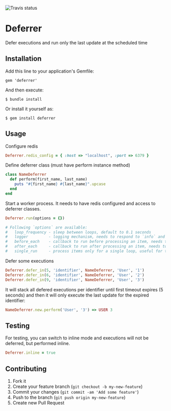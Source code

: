 ![Travis status](https://travis-ci.org/madmimi/deferrer.png)

# Deferrer

Defer executions and run only the last update at the scheduled time


## Installation

Add this line to your application's Gemfile:

```
gem 'deferrer'
```

And then execute:

```
$ bundle install
```

Or install it yourself as:

```
$ gem install deferrer
```


## Usage

Configure redis

```ruby
Deferrer.redis_config = { :host => "localhost", :port => 6379 }
```


Define deferrer class (must have perform instance method)

```ruby
class NameDeferrer
  def perform(first_name, last_name)
    puts "#{first_name} #{last_name}".upcase
  end
end
```


Start a worker process. It needs to have redis configured and access to deferrer classes.

```ruby
Deferrer.run(options = {})

# Following `options` are available:
#   loop_frequency - sleep between loops, default to 0.1 seconds
#   logger         - logging mechanism, needs to respond to `info` and `error`
#   before_each    - callback to run before processing an item, needs to respond to `call`
#   after_each     - callback to run after processing an item, needs to respond to `call`
#   single_run     - process items only for a single loop, useful for testing
```


Defer some executions

```ruby
Deferrer.defer_in(5, 'identifier', NameDeferrer, 'User', '1')
Deferrer.defer_in(6, 'identifier', NameDeferrer, 'User', '2')
Deferrer.defer_in(9, 'identifier', NameDeferrer, 'User', '3')
```


It will stack all defered executions per identifier until first timeout expires (5 seconds) and then it will only execute the last update for the expired identifier:

```ruby
NameDeferrer.new.perform('User', '3') => USER 3
```


## Testing

For testing, you can switch to inline mode and executions will not be deferred, but performed inline.

```ruby
Deferrer.inline = true
```


## Contributing

1. Fork it
2. Create your feature branch (`git checkout -b my-new-feature`)
3. Commit your changes (`git commit -am 'Add some feature'`)
4. Push to the branch (`git push origin my-new-feature`)
5. Create new Pull Request
